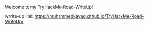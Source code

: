 Welcome to my TryHackMe-Road-WriteUp!

wrrite-up link: https://muhammedkayag.github.io/TryHackMe-Road-WriteUp/
